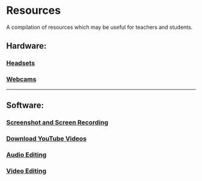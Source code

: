 # Resources

A compilation of resources which may be useful for teachers and students.

## Hardware:
### [Headsets](https://github.com/njolstech/Resources/wiki/Hardware#headsets)
### [Webcams](https://github.com/njolstech/Resources/wiki/Hardware#webcams)
___
## Software:
### [Screenshot and Screen Recording](https://github.com/OnlineSchoolTech/Resources/wiki/Software#screenshot-and-screen-recording)
### [Download YouTube Videos](https://github.com/OnlineSchoolTech/Resources/wiki/Software#download-youtube-videos)
### [Audio Editing](https://github.com/OnlineSchoolTech/Resources/wiki/Software#audio-editing)
### [Video Editing](https://github.com/OnlineSchoolTech/Resources/wiki/Software#video-editing)
